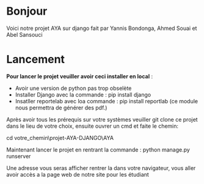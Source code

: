 # Bonjour
Voici notre projet AYA sur django fait par Yannis Bondonga, Ahmed Souai et Abel Sansouci

# Lancement
**Pour lancer le projet veuiller avoir ceci installer en local** :
- Avoir une version de python pas trop obselète
- Installer Django avec la commande : pip install django
- Insatller reportelab avec loa commande  : pip install reportlab (ce module nous permettra de générer des pdf.)

Après avoir tous les prérequis sur votre systèmes veuiller git clone ce projet dans le lieu de votre choix, ensuite ouvrer un cmd et faite le chemin: 

cd votre_chemin\projet-AYA-DJANGO\AYA


Maintenant lancer le projet en rentrant la commande : python manage.py runserver

Une adresse vous seras afficher rentrer la dans votre navigateur, vous aller avoir accès a la page web de notre site pour les étudiant 
